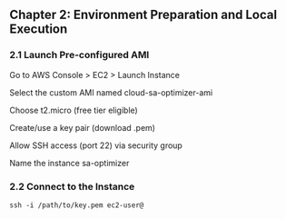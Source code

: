 ## Chapter 2: Environment Preparation and Local Execution

### 2.1 Launch Pre-configured AMI

Go to AWS Console > EC2 > Launch Instance

Select the custom AMI named cloud-sa-optimizer-ami

Choose t2.micro (free tier eligible)

Create/use a key pair (download .pem)

Allow SSH access (port 22) via security group

Name the instance sa-optimizer

### 2.2 Connect to the Instance

<code>ssh -i /path/to/key.pem ec2-user@<your-ec2-ip><code>


